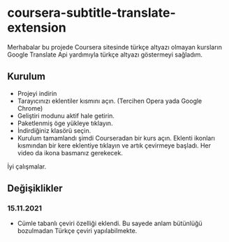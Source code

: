 # coursera-subtitle-translate-extension
Merhabalar bu projede Coursera sitesinde türkçe altyazı olmayan kursların Google Translate Api yardımıyla türkçe altyazı göstermeyi sağladım.

## Kurulum
- Projeyi indirin
- Tarayıcınızı eklentiler kısmını açın. (Tercihen Opera yada Google Chrome)
- Geliştiri modunu aktif hale getirin.
- Paketlenmiş öge yükleye tıklayın.
- İndirdiğiniz klasörü seçin.
- Kurulum tamamlandı şimdi Courseradan bir kurs açın. Eklenti ikonları kısmından bir kere eklentiye tıklayın ve artık çevirmeye başladı. Her video da ikona basmanız gerekecek.

İyi çalışmalar.

## Değişiklikler
### 15.11.2021
- Cümle tabanlı çeviri özelliği eklendi. Bu sayede anlam bütünlüğü bozulmadan Türkçe çeviri yapılabilmekte.
